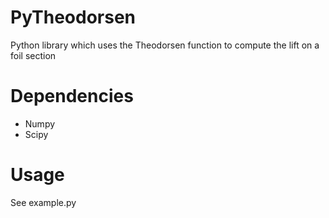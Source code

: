 # PyTheodorsen
Python library which uses the Theodorsen function to compute the lift on a foil section

# Dependencies
- Numpy
- Scipy

# Usage
See example.py
